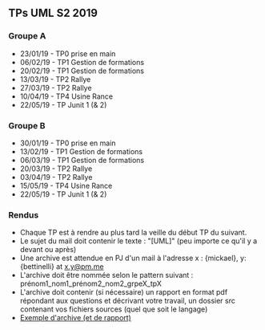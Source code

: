 ## TPs UML S2 2019

### Groupe A
+   23/01/19 - TP0 prise en main
+   06/02/19 - TP1 Gestion de formations
+   20/02/19 - TP1 Gestion de formations
+   13/03/19 - TP2 Rallye
+   27/03/19 - TP2 Rallye
+   10/04/19 - TP4 Usine Rance
+   22/05/19 - TP Junit 1 (& 2)

### Groupe B
+ 30/01/19 - TP0 prise en main
+ 13/02/19 - TP1 Gestion de formations
+ 06/03/19 - TP1 Gestion de formations
+ 20/03/19 - TP2 Rallye
+ 03/04/19 - TP2 Rallye
+ 15/05/19 - TP4 Usine Rance
+ 22/05/19 - TP Junit 1 (& 2)

### Rendus

+   Chaque TP est à rendre au plus tard la veille du début TP du suivant.
+   Le sujet du mail doit contenir le texte : "[UML]" (peu importe ce qu'il y a devant ou après)
+   Une archive est attendue en PJ d'un mail à l'adresse x : {mickael}, y: {bettinelli} at x.y@pm.me
+   L'archive doit être nommée selon le pattern suivant : prénom1_nom1_prénom2_nom2_grpeX_tpX
+   L'archive doit contenir (si nécessaire) un rapport en format pdf répondant aux questions et décrivant votre travail, un dossier src contenant vos fichiers sources (quel que soit le langage)
+   [Exemple d'archive (et de rapport)](mickael_bettinelli_grpeA_tp0.zip)
